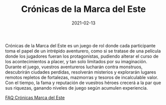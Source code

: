 ﻿---
title: Crónicas de la Marca del Este
summary: Bienvenidos a Crónicas de la Marca del Este. con este reglamento se abre ante ti un mundo rebosante de aventuras, personajes epicos, monstruos temibles, peligrosas mazmorras, bastiones inexpugnables y magia poderosa.
authors:
  - Javier García “Dwayne Hicks”
  - Pedro Gil
date: 2021-02-13
type: post
categories:
- Crónicas de la Marca
tags:
- reglamento
- básico
minlevels: "1"
maxlevels: "100"
prices: 30,00 €
session: "indeterminado"
mincharacters: "-"
maxcharacters: "-"
eval: oficial
cover: "cronicas-marca.jpg"
download: "Cronicasdelamarca.rar"
moreinfo: "https://tesorosdelamarca.com/producto/cronicas-de-la-marca-del-este/"
license: "OGL"
draft: false

---

Crónicas de la Marca del Este es un juego de rol donde cada participante toma el papel de un intrépido aventurero, como si se tratase de una película donde los jugadores fueran los protagonistas, pudiendo alterar el curso de los acontecimientos a placer, y tan solo limitados por su imaginación.
Durante el juego, vuestros aventureros lucharán contra monstruos, descubrirán ciudades perdidas, resolverán misterios y explorarán lugares remotos repletos de fortalezas, mazmorras y tesoros de incalculable valor.
Con el tiempo, la fama y reputación de vuestros héroes crecerá a la par que sus riquezas, ganando niveles de juego según acumulen experiencia.
<p><a href="../downloads/FAQ-Cronicas_Marca_del_Este.pdf" target="_blank">FAQ Crónicas Marca del Este</a></p>
